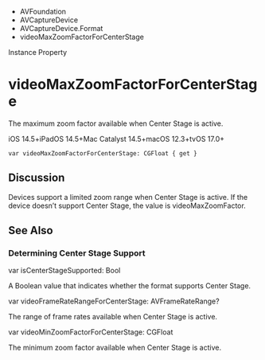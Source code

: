 

- AVFoundation
- AVCaptureDevice
- AVCaptureDevice.Format
-  videoMaxZoomFactorForCenterStage 

Instance Property

# videoMaxZoomFactorForCenterStage

The maximum zoom factor available when Center Stage is active.

iOS 14.5+iPadOS 14.5+Mac Catalyst 14.5+macOS 12.3+tvOS 17.0+

``` source
var videoMaxZoomFactorForCenterStage: CGFloat { get }
```

## Discussion

Devices support a limited zoom range when Center Stage is active. If the device doesn’t support Center Stage, the value is videoMaxZoomFactor.

## See Also

### Determining Center Stage Support

var isCenterStageSupported: Bool

A Boolean value that indicates whether the format supports Center Stage.

var videoFrameRateRangeForCenterStage: AVFrameRateRange?

The range of frame rates available when Center Stage is active.

var videoMinZoomFactorForCenterStage: CGFloat

The minimum zoom factor available when Center Stage is active.

